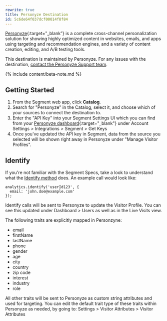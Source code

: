 ```yaml
---
rewrite: true
title: Personyze Destination
id: 5c6de64f037dcf00014f8f84
---
```

[Personyze](https://www.personyze.com/?utm_source=segmentio&utm_medium=docs&utm_campaign=partners){:target="_blank”} is a complete cross-channel personalization solution for showing highly optimized content in websites, emails, and apps using targeting and recommendation engines, and a variety of content creation, editing, and A/B testing tools.

This destination is maintained by Personyze. For any issues with the destination, [contact the Personyze Support team](mailto:info@personyze.com).

{% include content/beta-note.md %}


## Getting Started



1. From the Segment web app, click **Catalog**.
2. Search for "Personyze" in the Catalog, select it, and choose which of your sources to connect the destination to.
3. Enter the "API Key" into your Segment Settings UI which you can find from your [Personyze dashboard](https://personyze.com/site/tracker/condition/index#cat=Account%20settings%2FMain%20settings%2FIntegrations/conditions){:target="_blank"} under Account Settings > Integrations > Segment > Get Keys
4. Once you've updated the API key in Segment, data from the source you selected will be shown right away in Personyze under "Manage Visitor Profiles".


## Identify

If you're not familiar with the Segment Specs, take a look to understand what the [Identify method](/docs/connections/spec/identify/) does. An example call would look like:

```
analytics.identify('userId123', {
  email: 'john.doe@example.com'
});
```

Identify calls will be sent to Personyze to update the Visitor Profile. You can see this updated under Dashboard > Users as well as in the Live Visits view.

The following traits are explicitly mapped in Personzyne:

* email
* firstName
* lastName
* phone
* gender
* age
* city
* country
* zip code
* interest
* industry
* role

All other traits will be sent to Personyze as custom string attributes and used for targeting. You can edit the default trait type of these traits within Personyze as needed, by going to:
Settings > Visitor Attributes > Visitor Attributes
